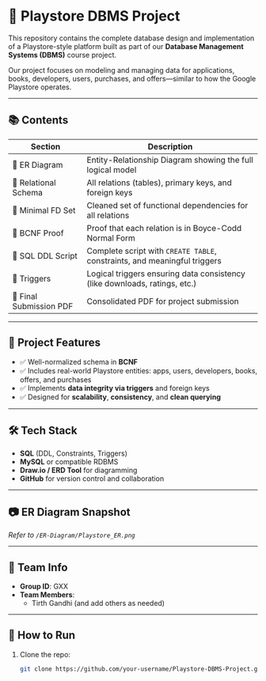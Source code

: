 # 📱 Playstore DBMS Project

This repository contains the complete database design and implementation of a Playstore-style platform built as part of our **Database Management Systems (DBMS)** course project.

Our project focuses on modeling and managing data for applications, books, developers, users, purchases, and offers—similar to how the Google Playstore operates.

---

## 📚 Contents

| Section                     | Description                                                                 |
|----------------------------|-----------------------------------------------------------------------------|
| 🔸 ER Diagram               | Entity-Relationship Diagram showing the full logical model                  |
| 🔸 Relational Schema        | All relations (tables), primary keys, and foreign keys                      |
| 🔸 Minimal FD Set           | Cleaned set of functional dependencies for all relations                    |
| 🔸 BCNF Proof               | Proof that each relation is in Boyce-Codd Normal Form                       |
| 🔸 SQL DDL Script           | Complete script with `CREATE TABLE`, constraints, and meaningful triggers   |
| 🔸 Triggers                 | Logical triggers ensuring data consistency (like downloads, ratings, etc.) |
| 🔸 Final Submission PDF     | Consolidated PDF for project submission                                     |

---

## 📌 Project Features

- ✅ Well-normalized schema in **BCNF**
- ✅ Includes real-world Playstore entities: apps, users, developers, books, offers, and purchases
- ✅ Implements **data integrity via triggers** and foreign keys
- ✅ Designed for **scalability**, **consistency**, and **clean querying**

---

## 🛠️ Tech Stack

- **SQL** (DDL, Constraints, Triggers)
- **MySQL** or compatible RDBMS
- **Draw.io / ERD Tool** for diagramming
- **GitHub** for version control and collaboration

---

## 📷 ER Diagram Snapshot

_Refer to `/ER-Diagram/Playstore_ER.png`_

---

## 👥 Team Info

- **Group ID**: GXX  
- **Team Members**:
  - Tirth Gandhi (and add others as needed)

---

## 📝 How to Run

1. Clone the repo:
   ```bash
   git clone https://github.com/your-username/Playstore-DBMS-Project.git
